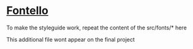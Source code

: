 [Fontello](http://fontello.com/)
=============

To make the styleguide work, repeat the content of the src/fonts/* here

This additional file wont appear on the final project
